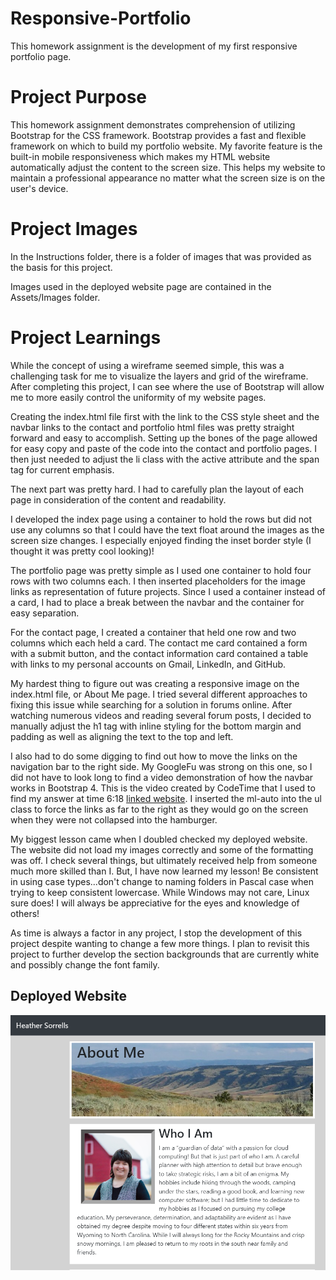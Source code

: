 # Responsive-Portfolio
This homework assignment is the development of my first responsive portfolio page.

# Project Purpose
This homework assignment demonstrates comprehension of utilizing Bootstrap for the CSS framework. Bootstrap provides a fast and flexible framework on which to build my portfolio website. My favorite feature is the built-in mobile responsiveness which makes my HTML website automatically adjust the content to the screen size. This helps my website to maintain a professional appearance no matter what the screen size is on the user's device.

# Project Images
In the Instructions folder, there is a folder of images that was provided as the basis for this project.

Images used in the deployed website page are contained in the Assets/Images folder.

# Project Learnings
While the concept of using a wireframe seemed simple, this was a challenging task for me to visualize the layers and grid of the wireframe. After completing this project, I can see where the use of Bootstrap will allow me to more easily control the uniformity of my website pages.

Creating the index.html file first with the link to the CSS style sheet and the navbar links to the contact and portfolio html files was pretty straight forward and easy to accomplish. Setting up the bones of the page allowed for easy copy and paste of the code into the contact and portfolio pages. I then just needed to adjust the li class with the active attribute and the span tag for current emphasis.

The next part was pretty hard. I had to carefully plan the layout of each page in consideration of the content and readability. 

I developed the index page using a container to hold the rows but did not use any columns so that I could have the text float around the images as the screen size changes. I especially enjoyed finding the inset border style (I thought it was pretty cool looking)!

The portfolio page was pretty simple as I used one container to hold four rows with two columns each. I then inserted placeholders for the image links as representation of future projects. Since I used a container instead of a card, I had to place a break between the navbar and the container for easy separation.

For the contact page, I created a container that held one row and two columns which each held a card. The contact me card contained a form with a submit button, and the contact information card contained a table with links to my personal accounts on Gmail, LinkedIn, and GitHub.

My hardest thing to figure out was creating a responsive image on the index.html file, or About Me page. I tried several different approaches to fixing this issue while searching for a solution in forums online. After watching numerous videos and reading several forum posts, I decided to manually adjust the h1 tag with inline styling for the bottom margin and padding as well as aligning the text to the top and left.

I also had to do some digging to find out how to move the links on the navigation bar to the right side. My GoogleFu was strong on this one, so I did not have to look long to find a video demonstration of how the navbar works in Bootstrap 4. This is the video created by CodeTime that I used to find my answer at time 6:18 [linked website](https://codetime.io/series/how-to-create-navbars-with-bootstrap-4/episode/creating-a-navbar-with-right-aligned-links). I inserted the ml-auto into the ul class to force the links as far to the right as they would go on the screen when they were not collapsed into the hamburger.

My biggest lesson came when I doubled checked my deployed website. The website did not load my images correctly and some of the formatting was off. I check several things, but ultimately received help from someone much more skilled than I. But, I have now learned my lesson! Be consistent in using case types...don't change to naming folders in Pascal case when trying to keep consistent lowercase. While Windows may not care, Linux sure does! I will always be appreciative for the eyes and knowledge of others!

As time is always a factor in any project, I stop the development of this project despite wanting to change a few more things. I plan to revisit this project to further develop the section backgrounds that are currently white and possibly change the font family.

## Deployed Website

![Deployed website screenshot](./Assets/Images/frontPage.PNG)